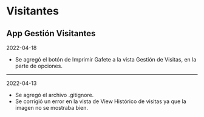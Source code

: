 # Visitantes
App Gestión Visitantes
----------------------------------------------------------------------------------------------------------------------
2022-04-18
- Se agregó el botón de Imprimir Gafete a la vista Gestión de Visitas, en la parte de opciones.
----------------------------------------------------------------------------------------------------------------------
2022-04-13
- Se agregó el archivo .gitignore.
- Se corrigió un error en la vista de View Histórico de visitas ya que la imagen no se mostraba bien.
